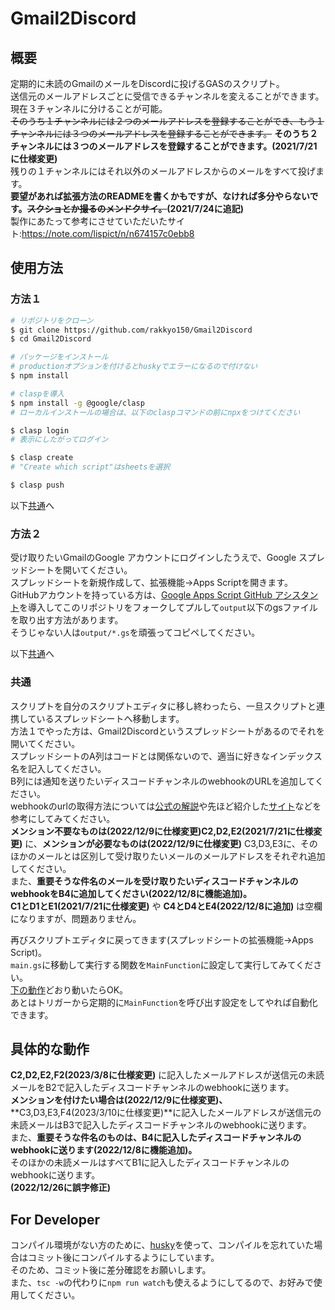 # Gmail2Discord

## 概要
定期的に未読のGmailのメールをDiscordに投げるGASのスクリプト。<br>
送信元のメールアドレスごとに受信できるチャンネルを変えることができます。<br>
現在３チャンネルに分けることが可能。<br>
~~そのうち１チャンネルには２つのメールアドレスを登録することができ、もう１チャンネルには３つのメールアドレスを登録することができます。~~
**そのうち２チャンネルには３つのメールアドレスを登録することができます。(2021/7/21に仕様変更)**<br>
残りの１チャンネルにはそれ以外のメールアドレスからのメールをすべて投げます。<br>
**要望があれば拡張方法のREADMEを書くかもですが、なければ多分やらないです。~~スクショとか撮るのメンドクサイ。~~(2021/7/24に追記)**<br>
製作にあたって参考にさせていただいたサイト:https://note.com/lispict/n/n674157c0ebb8

## 使用方法
### 方法１
```bash
# リポジトリをクローン
$ git clone https://github.com/rakkyo150/Gmail2Discord
$ cd Gmail2Discord

# パッケージをインストール
# productionオプションを付けるとhuskyでエラーになるので付けない
$ npm install

# claspを導入
$ npm install -g @google/clasp
# ローカルインストールの場合は、以下のclaspコマンドの前にnpxをつけてください

$ clasp login
# 表示にしたがってログイン

$ clasp create
# "Create which script"はsheetsを選択

$ clasp push
```
以下[共通](#共通)へ

### 方法２
受け取りたいGmailのGoogle アカウントにログインしたうえで、Google スプレッドシートを開いてください。<br>
スプレッドシートを新規作成して、拡張機能->Apps Scriptを開きます。<br>
GitHubアカウントを持っている方は、[Google Apps Script GitHub アシスタント](https://chrome.google.com/webstore/detail/google-apps-script-github/lfjcgcmkmjjlieihflfhjopckgpelofo?hl=ja)を導入してこのリポジトリをフォークしてプルして`output`以下のgsファイルを取り出す方法があります。<br>
そうじゃない人は`output/*.gs`を頑張ってコピペしてください。

以下[共通](#共通)へ

### 共通
スクリプトを自分のスクリプトエディタに移し終わったら、一旦スクリプトと連携しているスプレッドシートへ移動します。<br>
方法１でやった方は、Gmail2Discordというスプレッドシートがあるのでそれを開いてください。<br>
スプレッドシートのA列はコードとは関係ないので、適当に好きなインデックス名を記入してください。<br>
B列には通知を送りたいディスコードチャンネルのwebhookのURLを追加してください。<br>
webhookのurlの取得方法については[公式の解説](https://support.discord.com/hc/ja/articles/228383668-%E3%82%BF%E3%82%A4%E3%83%88%E3%83%AB-Webhooks%E3%81%B8%E3%81%AE%E5%BA%8F%E7%AB%A0)や先ほど紹介した[サイト](https://note.com/lispict/n/n674157c0ebb8)などを参考にしてみてください。<br>
**メンション不要なものは(2022/12/9に仕様変更)C2,D2,E2(2021/7/21に仕様変更)** に、**メンションが必要なものは(2022/12/9に仕様変更)** C3,D3,E3に、そのほかのメールとは区別して受け取りたいメールのメールアドレスをそれぞれ追加してください。<br>
また、**重要そうな件名のメールを受け取りたいディスコードチャンネルのwebhookをB4に追加してください(2022/12/8に機能追加)。**<br>
**C1とD1とE1(2021/7/21に仕様変更)** や **C4とD4とE4(2022/12/8に追加)** は空欄になりますが、問題ありません。<br>

再びスクリプトエディタに戻ってきます(スプレッドシートの拡張機能->Apps Script)。<br>
`main.gs`に移動して実行する関数を`MainFunction`に設定して実行してみてください。<br>
[下の動作](#具体的な動作)どおり動いたらOK。<br>
あとはトリガーから定期的に`MainFunction`を呼び出す設定をしてやれば自動化できます。<br>

## 具体的な動作
**C2,D2,E2,F2(2023/3/8に仕様変更)** に記入したメールアドレスが送信元の未読メールをB2で記入したディスコードチャンネルのwebhookに送ります。<br>
**メンションを付けたい場合は(2022/12/9に仕様変更)、** **C3,D3,E3,F4(2023/3/10に仕様変更)**に記入したメールアドレスが送信元の未読メールはB3で記入したディスコードチャンネルのwebhookに送ります。<br>
また、**重要そうな件名のものは、B4に記入したディスコードチャンネルのwebhookに送ります(2022/12/8に機能追加)。**<br>
そのほかの未読メールはすべてB1に記入したディスコードチャンネルのwebhookに送ります。<br>
**(2022/12/26に誤字修正)**

## For Developer
コンパイル環境がない方のために、[husky](https://www.npmjs.com/package/husky)を使って、コンパイルを忘れていた場合はコミット後にコンパイルするようにしています。<br>
そのため、コミット後に差分確認をお願いします。<br>
また、`tsc -w`の代わりに`npm run watch`も使えるようにしてるので、お好みで使用してください。<br>